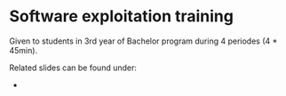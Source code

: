 # Software exploitation training #
Given to students in 3rd year of Bachelor program during 4 periodes (4 * 45min).

Related slides can be found under:
* <coming soon>
